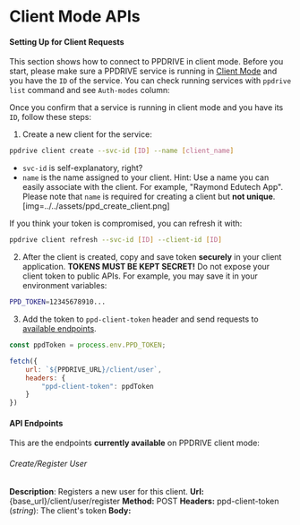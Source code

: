 # Client Mode APIs
#### Setting Up for Client Requests
This section shows how to connect to PPDRIVE in client mode. Before you start, please make sure a PPDRIVE service is running in [Client Mode](../../GETTING-STARTED.MD#21-client-mode) and you have the `ID` of the service. You can check running services with `ppdrive list` command and see `Auth-modes` column:

Once you confirm that a service is running in client mode and you have its `ID`, follow these steps:
1. Create a new client for the service:
```sh
ppdrive client create --svc-id [ID] --name [client_name]
```

  - `svc-id` is self-explanatory, right?
  - `name` is the name assigned to your client. Hint: Use a name you can easily associate with the client. For example, "Raymond Edutech App". Please note that `name` is required for creating a client but **not unique**.
  [img=../../assets/ppd_create_client.png]
  
  If you think your token is compromised, you can refresh it with:
```sh
ppdrive client refresh --svc-id [ID] --client-id [ID]
```

2. After the client is created, copy and save token **securely** in your client application. **<span color=red>TOKENS MUST BE KEPT SECRET!</span>** Do not expose your client token to public APIs. For example, you may save it in your environment variables:
```sh
PPD_TOKEN=12345678910...
```

3. Add the token to `ppd-client-token` header and send requests to [available endpoints](#api-endpoints).
```js
const ppdToken = process.env.PPD_TOKEN;

fetch({
    url: `${PPDRIVE_URL}/client/user`,
    headers: {
        "ppd-client-token": ppdToken
    }
})
```

#### API Endpoints
This are the endpoints **currently available** on PPDRIVE client mode:

###### Create/Register User
**Description**: Registers a new user for this client.
**Url:** {base_url}/client/user/register
**Method:** POST
**Headers:**
  ppd-client-token (_string_): The client's token
**Body:**
  